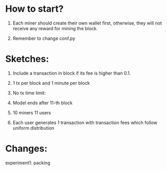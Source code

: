 # How to start?

1. Each miner should create their own wallet first, otherwise, they will not receive any reward for mining the block.

2. Remember to change conf.py

# Sketches:

1. Include a transaction in block if its fee is higher than 0.1.

2. 1 tx per block and 1 minute per block

3. No tx time limit:

4. Model ends after 11-th block

5. 10 miners
11 users

6. Each user generates 1 transaction with transaction fees which follow uniform distribution

# Changes:

experiment1: packing
